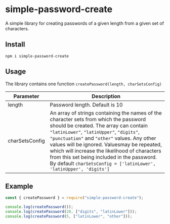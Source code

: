 # simple-password-create

A simple library for creating passwords of a given length from a given set of characters.

## Install

```commandline
npm i simple-password-create
```

## Usage

The library contains one function `createPassword(length, charSetsConfig)`

| Parameter      | Description                                                                                                                                                                                                                                                                                                                                                                                                                                         |
| -------------- | --------------------------------------------------------------------------------------------------------------------------------------------------------------------------------------------------------------------------------------------------------------------------------------------------------------------------------------------------------------------------------------------------------------------------------------------------- |
| length         | Password length. Default is 10                                                                                                                                                                                                                                                                                                                                                                                                                      |
| charSetsConfig | An array of strings containing the names of the character sets from which the password should be created. The array can contain `"latinLower"`, `"latinUpper"`, `"digits"`, `"punctuation"` and `"other"` values. Any other values ​​will be ignored. Values ​​may be repeated, which will increase the likelihood of characters from this set being included in the password. By default `charSetsConfig = ['latinLower', 'latinUpper', 'digits']` |

## Example

```js
const { createPassword } = require("simple-password-create");

console.log(createPassword());
console.log(createPassword(20, ["digits", "latinLower"]));
console.log(createPassword(5, ["latinLower", "other"]));
```
